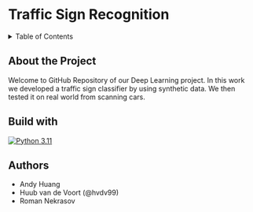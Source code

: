 # Traffic Sign Recognition

<!-- TABLE OF CONTENTS -->
<details>
  <summary>Table of Contents</summary>
  <ol>
    <li>
      <a href="#"></a>
      <ul>
        <li><a href="#">Built With</a></li>
      </ul>
    </li>
    <li><a href="">Getting Started</a></li>
    <li><a href="#usage">Usage</a></li>
    <li><a href="#authors">Contact</a></li>
  </ol>
</details>

## About the Project
Welcome to GitHub Repository of our Deep Learning project. 
In this work we developed a traffic sign classifier by using synthetic
data. We then tested it on real world from scanning cars.

## Build with
[![Python 3.11](https://img.shields.io/badge/Python-3.11-3776AB)](https://www.python.org/downloads/)

## Authors
- Andy Huang
- Huub van de Voort (@hvdv99)
- Roman Nekrasov